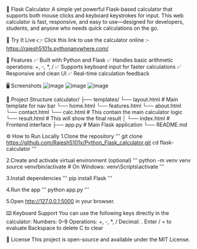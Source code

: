 🧮 Flask Calculator
  A simple yet powerful Flask-based calculator that supports both mouse clicks and keyboard keystrokes for input. This web calculator is fast, responsive, and easy to use—designed for developers, students, and anyone who needs quick calculations on the go.


🚀 Try It Live
  👉 Click this link to use the calculator online :- https://rajesh5101x.pythonanywhere.com/


🔧 Features
  ✅ Built with Python and Flask
  ✅ Handles basic arithmetic operations: +, -, *, /
  ✅ Supports keyboard input for faster calculations
  ✅ Responsive and clean UI
  ✅ Real-time calculation feedback


🖥️ Screenshots
  ![image](https://github.com/user-attachments/assets/8870c537-6c3d-4c56-bec1-0dcc3309d473)
  ![image](https://github.com/user-attachments/assets/53c2c9c2-240c-4287-b70d-779f30d359fe)
  ![image](https://github.com/user-attachments/assets/5800b949-4296-4224-ab8a-93a417ba53f8)


📂 Project Structure
  calculator/
  ├── templates/
      └── layout.html      # Main template for nav bar
      └── home.html
      └── features.html
      └── about.html
      └── contact.html
      └── calc.html        # This contain the main calculator logic
      └── result.html      # This will show the final result
  │   └── index.html       # Frontend interface
  ├── app.py               # Main Flask application
  └── README.md 


⚙️ How to Run Locally
  1.Clone the repository
    '''
    git clone https://github.com/Rajesh5101x/Python_Flask_calculator.git
    cd flask-calculator
    '''
    
  2.Create and activate virtual environment (optional)
    '''
    python -m venv venv
    source venv/bin/activate   # On Windows: venv\Scripts\activate
    '''

  3.Install dependencies
    '''
    pip install Flask
    '''

  4.Run the app
    '''
    python app.py
    '''

  5.Open http://127.0.0.1:5000 in your browser.


⌨️ Keyboard Support
  You can use the following keys directly in the calculator:
  Numbers: 0–9
  Operations: +, -, *, /
  Decimal: .
  Enter / = to evaluate
  Backspace to delete
  C to clear


📄 License
  This project is open-source and available under the MIT License.
